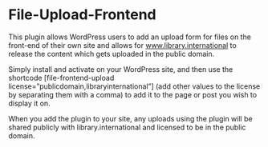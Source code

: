 # File-Upload-Frontend
This plugin allows WordPress users to add an upload form for files on the front-end of their own site and allows for <a href="http://www.library.international">www.library.international</a> to release the content which gets uploaded in the public domain.</p>

Simply install and activate on your WordPress site, and then use the shortcode [file-frontend-upload license=”publicdomain,libraryinternational”] (add other values to the license by separating them with a comma) to add it to the page or post you wish to display it on.

When you add the plugin to your site, any uploads using the plugin will be shared publicly with library.international and licensed to be in the public domain.
